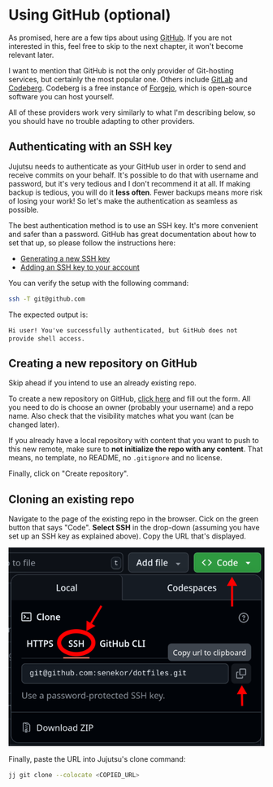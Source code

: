# Using GitHub (optional)

As promised, here are a few tips about using [GitHub](https://github.com/).
If you are not interested in this, feel free to skip to the next chapter, it won't become relevant later.

I want to mention that GitHub is not the only provider of Git-hosting services, but certainly the most popular one.
Others include [GitLab](https://about.gitlab.com/) and [Codeberg](https://codeberg.org/).
Codeberg is a free instance of [Forgejo](https://forgejo.org/), which is open-source software you can host yourself.

All of these providers work very similarly to what I'm describing below, so you should have no trouble adapting to other providers.

## Authenticating with an SSH key

Jujutsu needs to authenticate as your GitHub user in order to send and receive commits on your behalf.
It's possible to do that with username and password, but it's very tedious and I don't recommend it at all.
If making backup is tedious, you will do it **less often**.
Fewer backups means more risk of losing your work!
So let's make the authentication as seamless as possible.

The best authentication method is to use an SSH key.
It's more convenient and safer than a password.
GitHub has great documentation about how to set that up, so please follow the instructions here:
- [Generating a new SSH key](https://docs.github.com/en/authentication/connecting-to-github-with-ssh/generating-a-new-ssh-key-and-adding-it-to-the-ssh-agent)
- [Adding an SSH key to your account](https://docs.github.com/en/authentication/connecting-to-github-with-ssh/adding-a-new-ssh-key-to-your-github-account)

You can verify the setup with the following command:

```sh
ssh -T git@github.com
```

The expected output is:

```
Hi user! You've successfully authenticated, but GitHub does not provide shell access.
```

## Creating a new repository on GitHub

Skip ahead if you intend to use an already existing repo.

To create a new repository on GitHub, [click here](https://github.com/new) and fill out the form.
All you need to do is choose an owner (probably your username) and a repo name.
Also check that the visibility matches what you want (can be changed later).

If you already have a local repository with content that you want to push to this new remote, make sure to **not initialize the repo with any content**.
That means, no template, no README, no `.gitignore` and no license.

Finally, click on "Create repository".

## Cloning an existing repo

Navigate to the page of the existing repo in the browser.
Cick on the green button that says "Code".
**Select SSH** in the drop-down (assuming you have set up an SSH key as explained above).
Copy the URL that's displayed.

![](./github_ssh_url.png)

Finally, paste the URL into Jujutsu's clone command:

```sh
jj git clone --colocate <COPIED_URL>
```

